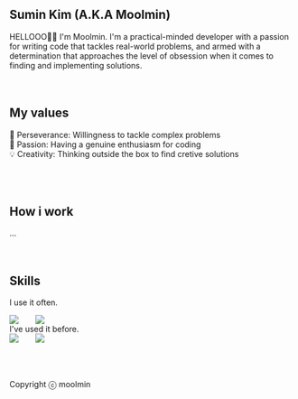 ## Sumin Kim (A.K.A Moolmin)
HELLOOO🙇‍♀️ I'm Moolmin. I'm a practical-minded developer with a passion for writing code that tackles real-world problems, and armed with a determination that approaches the level of obsession when it comes to finding and implementing solutions. 
<br />
<br />
<br />
## My values
🧐 Perseverance: Willingness to tackle complex problems<br />
👊 Passion: Having a genuine enthusiasm for coding<br />
💡 Creativity: Thinking outside the box to find cretive solutions<br />
<br />
<br />
<br />
## How i work
...
<br />
<br />
<br />
## Skills
I use it often.
<div style="display:flex;gap:30px;flex-wrap:wrap;">
  <img src="https://img.shields.io/badge/js-F7DF1E?style=for-the-badge&logo=javascript&logoColor=black">
  <img src="https://img.shields.io/badge/express-000000?style=for-the-badge&logo=express&logoColor=white">
</div>
I've used it before.
<div style="display:flex;gap:30px;flex-wrap:wrap;">
   <img src="https://img.shields.io/badge/Python-3776AB?style=for-the-badge&logo=Python&logoColor=white">
  <img src="https://img.shields.io/badge/Flutter-02569B?style=for-the-badge&logo=Flutter&logoColor=white">
</div>
<br />
<br />
<br />

Copyright ⓒ moolmin
